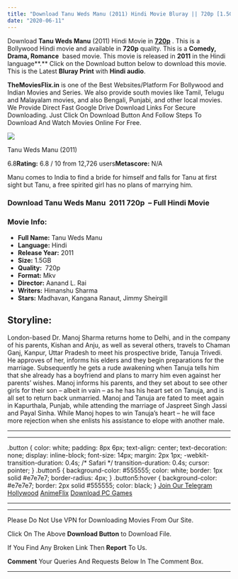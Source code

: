 ```yaml
---
title: "Download Tanu Weds Manu (2011) Hindi Movie Bluray || 720p [1.5GB] ||"
date: "2020-06-11"
---
```


Download **Tanu Weds Manu** (2011) Hindi Movie in [**720p**](https://1moviesflix.com/720p-movies/) . This is a Bollywood Hindi movie and available in **720p** quality. This is a **Comedy, Drama, Romance**  based movie. This movie is released in **2011** in the Hindi language**.** Click on the Download button below to download this movie. This is the Latest **Bluray Print** with **Hindi audio**.

**TheMoviesFlix.in** is one of the Best Websites/Platform For Bollywood and Indian Movies and Series. We also provide south movies like Tamil, Telugu and Malayalam movies, and also Bengali, Punjabi, and other local movies. We Provide Direct Fast Google Drive Download Links For Secure Downloading. Just Click On Download Button And Follow Steps To Download And Watch Movies Online For Free.

[![](https://m.media-amazon.com/images/M/MV5BMGQ2ZWM5NTgtNDU4OS00NWY3LWFjOTUtMmQ3OTM3ZjY5NjQ1XkEyXkFqcGdeQXVyODE5NzE3OTE@._V1_SX300.jpg)](https://www.imdb.com/title/tt1694542/ "Tanu Weds Manu")

Tanu Weds Manu (2011)

6.8**Rating:** 6.8 / 10 from 12,726 users**Metascore:** N/A

Manu comes to India to find a bride for himself and falls for Tanu at first sight but Tanu, a free spirited girl has no plans of marrying him.

### Download Tanu Weds Manu  2011 720p  – Full Hindi Movie

### Movie Info:

- **Full Name:** Tanu Weds Manu
- **Language:** Hindi
- **Release Year:** 2011
- **Size:** 1.5GB
- **Quality:**  720p
- **Format:** Mkv
- **Director:** Aanand L. Rai
- **Writers:** Himanshu Sharma
- **Stars:** Madhavan, Kangana Ranaut, Jimmy Sheirgill

## Storyline:

London-based Dr. Manoj Sharma returns home to Delhi, and in the company of his parents, Kishan and Anju, as well as several others, travels to Chaman Ganj, Kanpur, Uttar Pradesh to meet his prospective bride, Tanuja Trivedi. He approves of her, informs his elders and they begin preparations for the marriage. Subsequently he gets a rude awakening when Tanuja tells him that she already has a boyfriend and plans to marry him even against her parents’ wishes. Manoj informs his parents, and they set about to see other girls for their son – albeit in vain – as he has his heart set on Tanuja, and is all set to return back unmarried. Manoj and Tanuja are fated to meet again in Kapurthala, Punjab, while attending the marriage of Jaspreet Singh Jassi and Payal Sinha. While Manoj hopes to win Tanuja’s heart – he will face more rejection when she enlists his assistance to elope with another male.

* * *

* * *

.button { color: white; padding: 8px 6px; text-align: center; text-decoration: none; display: inline-block; font-size: 14px; margin: 2px 1px; -webkit-transition-duration: 0.4s; /\* Safari \*/ transition-duration: 0.4s; cursor: pointer; } .button5 { background-color: #555555; color: white; border: 1px solid #e7e7e7; border-radius: 4px; } .button5:hover { background-color: #e7e7e7; border: 2px solid #555555; color: black; } [Join Our Telegram](http://gdrivepro.xyz/join.php) [Hollywood](https://moviesverse.com/) [AnimeFlix](https://animeflix.in/) [Download PC Games](https://gamesflix.net/)  

* * *

* * *

  

Please Do Not Use VPN for Downloading Movies From Our Site.

Click On The Above **Download Button** to Download File.

If You Find Any Broken Link Then **Report** To Us.

**Comment** Your Queries And Requests Below In The Comment Box.

* * *
